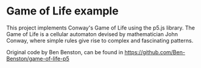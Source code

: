# Game of Life example

This project implements Conway's Game of Life using the p5.js library. The Game of Life is a cellular automaton devised by mathematician John Conway, where simple rules give rise to complex and fascinating patterns.

Original code by Ben Benston, can be found in https://github.com/Ben-Benston/game-of-life-p5
